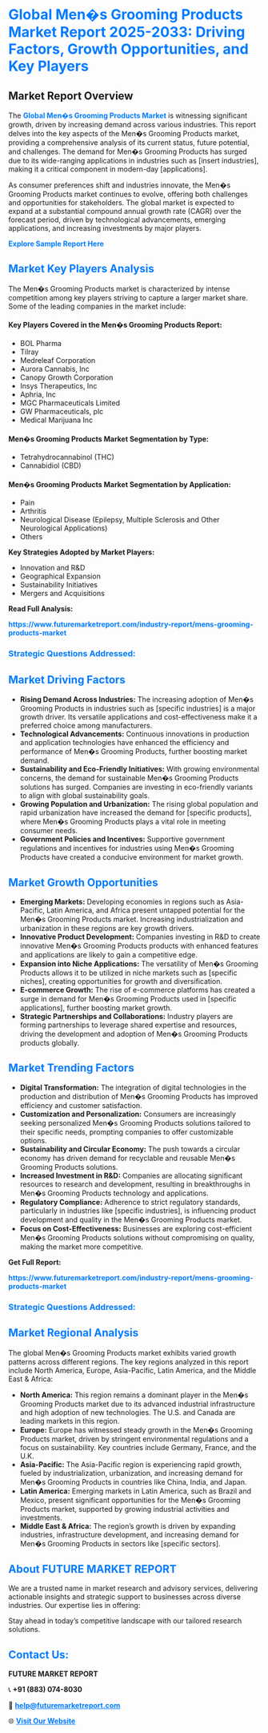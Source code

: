 <h1 style="color: #007BFF;">Global Men�s Grooming Products Market Report 2025-2033: Driving Factors, Growth Opportunities, and Key Players</h1>

<section id="overview">
<h2>Market Report Overview</h2>
<p>The <a href="https://www.futuremarketreport.com/industry-report/mens-grooming-products-market" style="color: #007BFF; text-decoration: none;"><strong>Global Men�s Grooming Products Market</strong></a> is witnessing significant growth, driven by increasing demand across various industries. This report delves into the key aspects of the Men�s Grooming Products market, providing a comprehensive analysis of its current status, future potential, and challenges. The demand for Men�s Grooming Products has surged due to its wide-ranging applications in industries such as [insert industries], making it a critical component in modern-day [applications].</p>
<p>As consumer preferences shift and industries innovate, the Men�s Grooming Products market continues to evolve, offering both challenges and opportunities for stakeholders. The global market is expected to expand at a substantial compound annual growth rate (CAGR) over the forecast period, driven by technological advancements, emerging applications, and increasing investments by major players.</p>
</section>

<section id="overview">
<p><a href="https://www.futuremarketreport.com/request-sample/reportId=37538" style="color: #007BFF; text-decoration: none;"><strong>Explore Sample Report Here</strong></a></p>
</section>

<section id="key-players">
<h2 style="color: #007BFF;">Market Key Players Analysis</h2>
<p>The Men�s Grooming Products market is characterized by intense competition among key players striving to capture a larger market share. Some of the leading companies in the market include:</p>
<h4>Key Players Covered in the Men�s Grooming Products Report:</h4>
<ul><li>BOL Pharma</li><li>Tilray</li><li>Medreleaf Corporation</li><li>Aurora Cannabis, Inc</li><li>Canopy Growth Corporation</li><li>Insys Therapeutics, Inc</li><li>Aphria, Inc</li><li>MGC Pharmaceuticals Limited</li><li>GW Pharmaceuticals, plc</li><li>Medical Marijuana Inc</li></ul>
<h4>Men�s Grooming Products Market Segmentation by Type:</h4>
<ul><li>Tetrahydrocannabinol (THC)</li><li>Cannabidiol (CBD)</li></ul>

<h4>Men�s Grooming Products Market Segmentation by Application:</h4>
<ul><li>Pain</li><li>Arthritis</li><li>Neurological Disease (Epilepsy, Multiple Sclerosis and Other Neurological Applications)</li><li>Others</li></ul>
<p><strong>Key Strategies Adopted by Market Players:</strong></p>
<ul>
<li>Innovation and R&D</li>
<li>Geographical Expansion</li>
<li>Sustainability Initiatives</li>
<li>Mergers and Acquisitions</li>
</ul>
</section>

<section>
<p><strong>Read Full Analysis: </strong></p><a href="https://www.futuremarketreport.com/industry-report/mens-grooming-products-market" style="color: #007BFF; text-decoration: none;"><strong>https://www.futuremarketreport.com/industry-report/mens-grooming-products-market</strong></a>
<h3 style="color: #007BFF;">Strategic Questions Addressed:</h3>
</section>

<section id="driving-factors">
<h2 style="color: #007BFF;">Market Driving Factors</h2>
<ul>
<li><strong>Rising Demand Across Industries:</strong> The increasing adoption of Men�s Grooming Products in industries such as [specific industries] is a major growth driver. Its versatile applications and cost-effectiveness make it a preferred choice among manufacturers.</li>
<li><strong>Technological Advancements:</strong> Continuous innovations in production and application technologies have enhanced the efficiency and performance of Men�s Grooming Products, further boosting market demand.</li>
<li><strong>Sustainability and Eco-Friendly Initiatives:</strong> With growing environmental concerns, the demand for sustainable Men�s Grooming Products solutions has surged. Companies are investing in eco-friendly variants to align with global sustainability goals.</li>
<li><strong>Growing Population and Urbanization:</strong> The rising global population and rapid urbanization have increased the demand for [specific products], where Men�s Grooming Products plays a vital role in meeting consumer needs.</li>
<li><strong>Government Policies and Incentives:</strong> Supportive government regulations and incentives for industries using Men�s Grooming Products have created a conducive environment for market growth.</li>
</ul>
</section>

<section id="growth-opportunities">
<h2 style="color: #007BFF;">Market Growth Opportunities</h2>
<ul>
<li><strong>Emerging Markets:</strong> Developing economies in regions such as Asia-Pacific, Latin America, and Africa present untapped potential for the Men�s Grooming Products market. Increasing industrialization and urbanization in these regions are key growth drivers.</li>
<li><strong>Innovative Product Development:</strong> Companies investing in R&D to create innovative Men�s Grooming Products products with enhanced features and applications are likely to gain a competitive edge.</li>
<li><strong>Expansion into Niche Applications:</strong> The versatility of Men�s Grooming Products allows it to be utilized in niche markets such as [specific niches], creating opportunities for growth and diversification.</li>
<li><strong>E-commerce Growth:</strong> The rise of e-commerce platforms has created a surge in demand for Men�s Grooming Products used in [specific applications], further boosting market growth.</li>
<li><strong>Strategic Partnerships and Collaborations:</strong> Industry players are forming partnerships to leverage shared expertise and resources, driving the development and adoption of Men�s Grooming Products products globally.</li>
</ul>
</section>

<section id="trending-factors">
<h2 style="color: #007BFF;">Market Trending Factors</h2>
<ul>
<li><strong>Digital Transformation:</strong> The integration of digital technologies in the production and distribution of Men�s Grooming Products has improved efficiency and customer satisfaction.</li>
<li><strong>Customization and Personalization:</strong> Consumers are increasingly seeking personalized Men�s Grooming Products solutions tailored to their specific needs, prompting companies to offer customizable options.</li>
<li><strong>Sustainability and Circular Economy:</strong> The push towards a circular economy has driven demand for recyclable and reusable Men�s Grooming Products solutions.</li>
<li><strong>Increased Investment in R&D:</strong> Companies are allocating significant resources to research and development, resulting in breakthroughs in Men�s Grooming Products technology and applications.</li>
<li><strong>Regulatory Compliance:</strong> Adherence to strict regulatory standards, particularly in industries like [specific industries], is influencing product development and quality in the Men�s Grooming Products market.</li>
<li><strong>Focus on Cost-Effectiveness:</strong> Businesses are exploring cost-efficient Men�s Grooming Products solutions without compromising on quality, making the market more competitive.</li>
</ul>
</section>

<section>
<p><strong>Get Full Report: </strong></p><a href="https://www.futuremarketreport.com/industry-report/mens-grooming-products-market" style="color: #007BFF; text-decoration: none;"><strong>https://www.futuremarketreport.com/industry-report/mens-grooming-products-market</strong></a>
<h3 style="color: #007BFF;">Strategic Questions Addressed:</h3>
</section>


<section id="regional-analysis">
<h2 style="color: #007BFF;">Market Regional Analysis</h2>
<p>The global Men�s Grooming Products market exhibits varied growth patterns across different regions. The key regions analyzed in this report include North America, Europe, Asia-Pacific, Latin America, and the Middle East & Africa:</p>
<ul>
<li><strong>North America:</strong> This region remains a dominant player in the Men�s Grooming Products market due to its advanced industrial infrastructure and high adoption of new technologies. The U.S. and Canada are leading markets in this region.</li>
<li><strong>Europe:</strong> Europe has witnessed steady growth in the Men�s Grooming Products market, driven by stringent environmental regulations and a focus on sustainability. Key countries include Germany, France, and the U.K.</li>
<li><strong>Asia-Pacific:</strong> The Asia-Pacific region is experiencing rapid growth, fueled by industrialization, urbanization, and increasing demand for Men�s Grooming Products in countries like China, India, and Japan.</li>
<li><strong>Latin America:</strong> Emerging markets in Latin America, such as Brazil and Mexico, present significant opportunities for the Men�s Grooming Products market, supported by growing industrial activities and investments.</li>
<li><strong>Middle East & Africa:</strong> The region’s growth is driven by expanding industries, infrastructure development, and increasing demand for Men�s Grooming Products in sectors like [specific sectors].</li>
</ul>
</section>

<footer>
<h2 style="color: #007BFF;">About FUTURE MARKET REPORT</h2>
<p>We are a trusted name in market research and advisory services, delivering actionable insights and strategic support to businesses across diverse industries. Our expertise lies in offering:</p>

<p>Stay ahead in today’s competitive landscape with our tailored research solutions.</p>

<h2 style="color: #007BFF;">Contact Us:</h2>
<p><strong>FUTURE MARKET REPORT</strong></p>
<p>📞 <strong>+91 (883) 074-8030</strong></p>
<p>📧 <strong><a href="mailto:help@futuremarketreport.com" style="color: #007BFF;">help@futuremarketreport.com</a></strong></p>
<p>🌐 <strong><a href="https://www.futuremarketreport.com/" style="color: #007BFF;">Visit Our Website</a></strong></p>
</footer>
